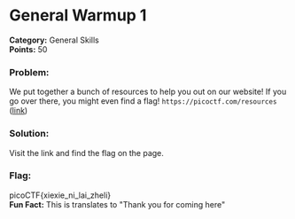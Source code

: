 # General Warmup 1
__Category:__ General Skills  
__Points:__ 50

### Problem:

We put together a bunch of resources to help you out on our website! If you go over there, you might even find a flag! `https://picoctf.com/resources` ([link](https://picoctf.com/resources))

### Solution:

Visit the link and find the flag on the page.

### Flag:

picoCTF{xiexie_ni_lai_zheli}  
__Fun Fact:__ This is translates to "Thank you for coming here"

